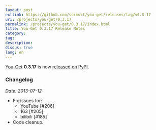 ```yaml
---
layout: post
extlink: https://github.com/soimort/you-get/releases/tag/v0.3.17
uri: /projects/you-get/0.3.17
permalink: /projects/you-get/0.3.17/index.html
title: You-Get 0.3.17 Release Notes
category:
tag:
description:
disqus: true
lang: en
---
```


[You-Get](http://www.soimort.org/you-get) __0.3.17__ is now [released on PyPI](http://pypi.python.org/pypi/you-get/0.3.17).

### Changelog

*Date: 2013-07-12*

* Fix issues for:
    - YouTube [#206]
    - 163 [#205]
    - bilibili [#185]
* Code cleanup.
